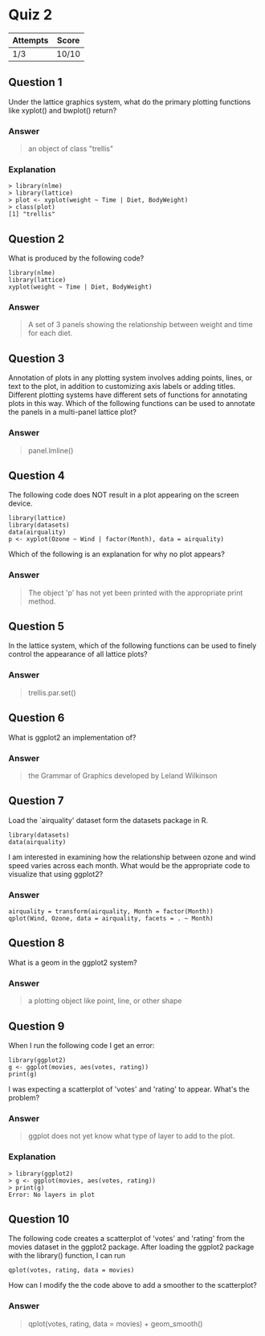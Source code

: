 Quiz 2
======

|Attempts|Score|
|--------|-----|
|     1/3|10/10|

Question 1
----------
Under the lattice graphics system, what do the primary plotting functions like xyplot() and bwplot() return?

### Answer
>an object of class "trellis"

### Explanation
    
    > library(nlme)
    > library(lattice)
    > plot <- xyplot(weight ~ Time | Diet, BodyWeight)
    > class(plot)
    [1] "trellis"
    
    
Question 2
----------
What is produced by the following code?

    library(nlme)
    library(lattice)
    xyplot(weight ~ Time | Diet, BodyWeight)

### Answer
>A set of 3 panels showing the relationship between weight and time for each diet.


Question 3
----------
Annotation of plots in any plotting system involves adding points, lines, or text to the plot, in addition to customizing axis labels or adding titles. Different plotting systems have different sets of functions for annotating plots in this way. Which of the following functions can be used to annotate the panels in a multi-panel lattice plot?

### Answer
>panel.lmline()


Question 4
----------
The following code does NOT result in a plot appearing on the screen device.

    library(lattice)
    library(datasets)
    data(airquality)
    p <- xyplot(Ozone ~ Wind | factor(Month), data = airquality)
    
Which of the following is an explanation for why no plot appears?

### Answer
>The object 'p' has not yet been printed with the appropriate print method.


Question 5
----------
In the lattice system, which of the following functions can be used to finely control the appearance of all lattice plots?

### Answer
>trellis.par.set()


Question 6
----------
What is ggplot2 an implementation of?

### Answer
>the Grammar of Graphics developed by Leland Wilkinson


Question 7
----------
Load the `airquality' dataset form the datasets package in R.

    library(datasets)
    data(airquality)
    
I am interested in examining how the relationship between ozone and wind speed varies across each month. What would be the appropriate code to visualize that using ggplot2?

### Answer

    airquality = transform(airquality, Month = factor(Month))
    qplot(Wind, Ozone, data = airquality, facets = . ~ Month)


Question 8
----------
What is a geom in the ggplot2 system?

### Answer
>a plotting object like point, line, or other shape


Question 9
----------
When I run the following code I get an error:

    library(ggplot2)
    g <- ggplot(movies, aes(votes, rating))
    print(g)
    
I was expecting a scatterplot of 'votes' and 'rating' to appear. What's the problem?

### Answer
>ggplot does not yet know what type of layer to add to the plot.

### Explanation

    > library(ggplot2)
    > g <- ggplot(movies, aes(votes, rating))
    > print(g)
    Error: No layers in plot


Question 10
-----------
The following code creates a scatterplot of 'votes' and 'rating' from the movies dataset in the ggplot2 package. After loading the ggplot2 package with the library() function, I can run

    qplot(votes, rating, data = movies)
    
How can I modify the the code above to add a smoother to the scatterplot?

### Answer
>qplot(votes, rating, data = movies) + geom_smooth()
